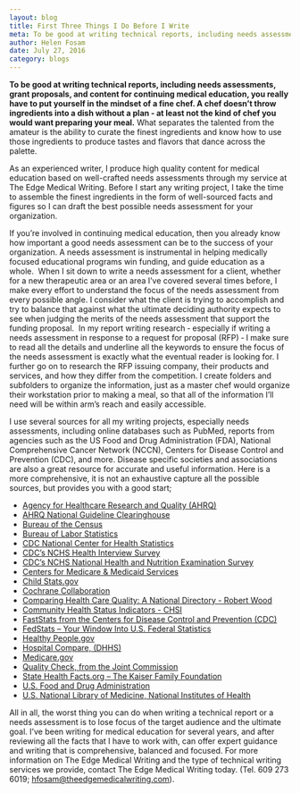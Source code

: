 ```yaml
---
layout: blog
title: First Three Things I Do Before I Write
meta: To be good at writing technical reports, including needs assessments, grant proposals, and content for continuing medical education, you really have to put yourself in the mindset of a fine chef.
author: Helen Fosam
date: July 27, 2016
category: blogs
---
```

**To be good at writing technical reports, including needs assessments, grant proposals, and content for continuing medical education, you really have to put yourself in the mindset of a fine chef. A chef doesn’t throw ingredients into a dish without a plan ‑ at least not the kind of chef you would want preparing your meal.** What separates the talented from the amateur is the ability to curate the finest ingredients and know how to use those ingredients to produce tastes and flavors that dance across the palette. 

As an experienced writer, I produce high quality content for medical education based on well-crafted needs assessments through my service at The Edge Medical Writing. Before I start any writing project, I take the time to assemble the finest ingredients in the form of well-sourced facts and figures so I can draft the best possible needs assessment for your organization.

If you’re involved in continuing medical education, then you already know how important a good needs assessment can be to the success of your organization. A needs assessment is instrumental in helping medically focused educational programs win funding, and guide education as a whole.  When I sit down to write a needs assessment for a client, whether for a new therapeutic area or an area I’ve covered several times before, I make every effort to understand the focus of the needs assessment from every possible angle. I consider what the client is trying to accomplish and try to balance that against what the ultimate deciding authority expects to see when judging the merits of the needs assessment that support the funding proposal.  In my report writing research ‑ especially if writing a needs assessment in response to a request for proposal (RFP) ‑ I make sure to read all the details and underline all the keywords to ensure the focus of the needs assessment is exactly what the eventual reader is looking for. I further go on to research the RFP issuing company, their products and services, and how they differ from the competition. I create folders and subfolders to organize the information, just as a master chef would organize their workstation prior to making a meal, so that all of the information I’ll need will be within arm’s reach and easily accessible.

I use several sources for all my writing projects, especially needs assessments, including online databases such as PubMed, reports from agencies such as the US Food and Drug Administration (FDA), National Comprehensive Cancer Network (NCCN), Centers for Disease Control and Prevention (CDC), and more. Disease specific societies and associations are also a great resource for accurate and useful information. Here is a more comprehensive, it is not an exhaustive capture all the possible sources, but provides you with a good start;

*	[Agency for Healthcare Research and Quality (AHRQ)](http://www.ahrq.gov)
*	[AHRQ National Guideline Clearinghouse](http://www.ahrq.gov)
*	[Bureau of the Census](http://www.census.gov)
*	[Bureau of Labor Statistics](http://www.bls.gov)
*	[CDC National Center for Health Statistics](http://www.cdc.gov/nchs/%22%20%5Ct%20%22_blank)
*	[CDC’s NCHS Health Interview Survey](http://www.cdc.gov/nchs/nhis/index.htm)
*	[CDC’s NCHS National Health and Nutrition Examination Survey](http://www.cdc.gov/nchs/nhanes/index.htm)
*	[Centers for Medicare & Medicaid Services](https://www.cms.gov)
*	[Child Stats.gov](http://www.childstats.gov)
*	[Cochrane Collaboration](http://www.cochrane.org)
*	[Comparing Health Care Quality: A National Directory - Robert Wood](http://www.rwjf.org/en/library/research/2013/09/national-directory.html) 
*	[Community Health Status Indicators - CHSI](http://wwwn.cdc.gov/communityhealth)
*	[FastStats from the Centers for Disease Control and Prevention (CDC)](http://www.cdc.gov)
*	[FedStats – Your Window Into U.S. Federal Statistics](https://fedstats.sites.usa.gov)
*	[Healthy People.gov](https://www.healthypeople.gov/2020/topics-objectives)
*	[Hospital Compare, (DHHS)](https://www.medicare.gov/hospitalcompare/search.html?&AspxAutoDetectCookieSupport=1)
* [Medicare.gov](https://www.medicare.gov/hospitalcompare/search.html?&AspxAutoDetectCookieSupport=1)
*	[Quality Check, from the Joint Commission](https://www.qualitycheck.org)
*	[State Health Facts.org – The Kaiser Family Foundation](http://kff.org/statedata/)
*	[U.S. Food and Drug Administration](http://fda.org/index.php)
*	[U.S. National Library of Medicine, National Institutes of Health](https://www.nlm.nih.gov/nlmhome.html)

All in all, the worst thing you can do when writing a technical report or a needs assessment is to lose focus of the target audience and the ultimate goal. I’ve been writing for medical education for several years, and after reviewing all the facts that I have to work with, can offer expert guidance and writing that is comprehensive, balanced and focused. For more information on The Edge Medical Writing and the type of technical writing services we provide, contact The Edge Medical Writing today. (Tel. 609 273 6019; hfosam@theedgemedicalwriting.com).
